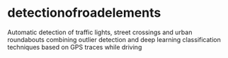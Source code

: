 # detectionofroadelements
Automatic detection of traffic lights, street crossings and urban roundabouts combining outlier detection and deep learning classification techniques based on GPS traces while driving
